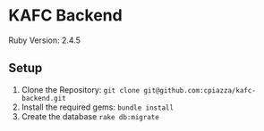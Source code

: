 # KAFC Backend
Ruby Version: 2.4.5

## Setup
1. Clone the Repository: `git clone git@github.com:cpiazza/kafc-backend.git`
2. Install the required gems: `bundle install`
3. Create the database `rake db:migrate`
